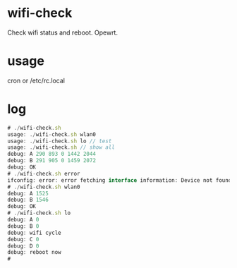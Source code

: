 # wifi-check
Check wifi status and reboot. Opewrt.

# usage
cron or /etc/rc.local

# log

```js
# ./wifi-check.sh
usage: ./wifi-check.sh wlan0
usage: ./wifi-check.sh lo // test
usage: ./wifi-check.sh // show all
debug: A 290 893 0 1442 2044
debug: B 291 905 0 1459 2072
debug: OK
# ./wifi-check.sh error
ifconfig: error: error fetching interface information: Device not found
# ./wifi-check.sh wlan0
debug: A 1525
debug: B 1546
debug: OK
# ./wifi-check.sh lo
debug: A 0
debug: B 0
debug: wifi cycle
debug: C 0
debug: D 0
debug: reboot now
#
```
